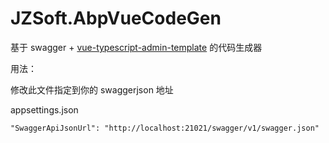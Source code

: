 # JZSoft.AbpVueCodeGen

基于 swagger + [vue-typescript-admin-template](https://github.com/Armour/vue-typescript-admin-template) 的代码生成器 

用法：

修改此文件指定到你的 swaggerjson 地址

appsettings.json
```
"SwaggerApiJsonUrl": "http://localhost:21021/swagger/v1/swagger.json"
```
